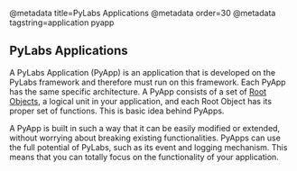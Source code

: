 @metadata title=PyLabs Applications
@metadata order=30
@metadata tagstring=application pyapp

[RO]: /#/PyLabs50/RootObject


## PyLabs Applications

A PyLabs Application (PyApp) is an application that is developed on the PyLabs framework and therefore must run on this framework. Each PyApp has the same specific architecture.
A PyApp consists of a set of [Root Objects][RO], a logical unit in your application, and each Root Object has its proper set of functions. This is basic idea behind PyApps.

A PyApp is built in such a way that it can be easily modified or extended, without worrying about breaking existing functionalities. 
PyApps can use the full potential of PyLabs, such as its event and logging mechanism. This means that you can totally focus on the functionality of your application.